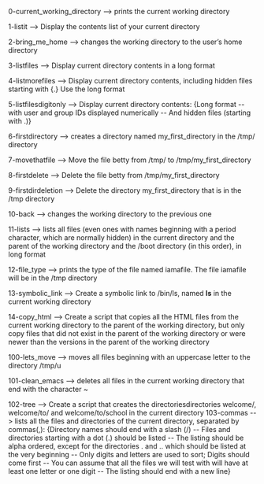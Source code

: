 0-current_working_directory --> prints the current working directory

1-listit --> Display the contents list of your current directory

2-bring_me_home --> changes the working directory to the user’s home directory

3-listfiles --> Display current directory contents in a long format

4-listmorefiles --> Display current directory contents, including hidden files starting with {.} Use the long format

5-listfilesdigitonly --> Display current directory contents: {Long format -- with user and group IDs displayed numerically -- And hidden files (starting with .)}

6-firstdirectory --> creates a directory named my_first_directory in the /tmp/ directory

7-movethatfile --> Move the file betty from /tmp/ to /tmp/my_first_directory

8-firstdelete --> Delete the file betty from /tmp/my_first_directory

9-firstdirdeletion --> Delete the directory my_first_directory that is in the /tmp directory

10-back --> changes the working directory to the previous one

11-lists --> lists all files (even ones with names beginning with a period character, which are normally hidden) in the current directory and the parent of the working directory and the /boot directory (in this order), in long format

12-file_type --> prints the type of the file named iamafile. The file iamafile will be in the /tmp directory

13-symbolic_link --> Create a symbolic link to /bin/ls, named __ls__ in the current working directory

14-copy_html --> Create a script that copies all the HTML files from the current working directory to the parent of the working directory, but only copy files that did not exist in the parent of the working directory or were newer than the versions in the parent of the working directory

100-lets_move --> moves all files beginning with an uppercase letter to the directory /tmp/u

101-clean_emacs --> deletes all files in the current working directory that end with the character ~

102-tree --> Create a script that creates the directoriesdirectories welcome/, welcome/to/ and welcome/to/school in the current directory
103-commas --> lists all the files and directories of the current directory, separated by commas(,): {Directory names should end with a slash (/) -- Files and directories starting with a dot (.) should be listed -- The listing should be alpha ordered, except for the directories . and .. which should be listed at the very beginning -- Only digits and letters are used to sort; Digits should come first -- You can assume that all the files we will test with will have at least one letter or one digit -- The listing should end with a new line}


